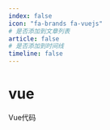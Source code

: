 ```yaml
---
index: false
icon: "fa-brands fa-vuejs"
# 是否添加到文章列表
article: false
# 是否添加到时间线
timeline: false
---
```

# vue

Vue代码

<AutoCatalog />